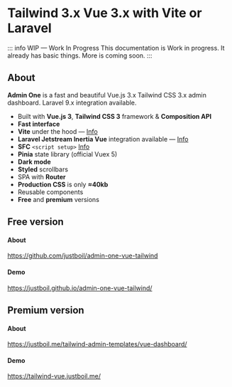 # Tailwind 3.x Vue 3.x with Vite or Laravel

::: info WIP — Work In Progress
This documentation is Work in progress. It already has basic things. More is coming soon.
:::

## About

**Admin One** is a fast and beautiful Vue.js 3.x Tailwind CSS 3.x admin dashboard. Laravel 9.x integration available.

* Built with **Vue.js 3**, **Tailwind CSS 3** framework & **Composition API**
* **Fast interface**
* **Vite** under the hood &mdash; [Info](https://vitejs.dev)
* **Laravel Jetstream Inertia Vue** integration available &mdash; [Info](#laravel-9x-integration)
* **SFC** `<script setup>` [Info](https://v3.vuejs.org/api/sfc-script-setup.html)
* **Pinia** state library (official Vuex 5)
* **Dark mode**
* **Styled** scrollbars
* SPA with **Router**
* **Production CSS** is only **&thickapprox;40kb**
* Reusable components
* **Free** and **premium** versions

## Free version

#### About

https://github.com/justboil/admin-one-vue-tailwind

#### Demo

https://justboil.github.io/admin-one-vue-tailwind/

## Premium version

#### About

https://justboil.me/tailwind-admin-templates/vue-dashboard/

#### Demo

https://tailwind-vue.justboil.me/